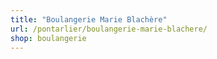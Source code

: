 ```yaml
---
title: "Boulangerie Marie Blachère"
url: /pontarlier/boulangerie-marie-blachere/
shop: boulangerie
---
```

